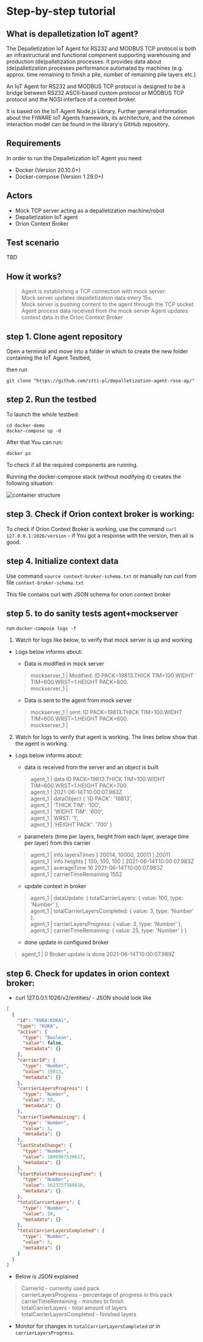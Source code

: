 # Step-by-step tutorial

## What is depalletization IoT agent?
The Depalletization IoT Agent for RS232 and MODBUS TCP protocol is both an infrastructural and functional component supporting warehousing and production (de)palletization processes. It provides data about (de)palletization processes performance automated by machines (e.g. approx. time remaining to finish a pile, number of remaining pile layers etc.)

An IoT Agent for RS232 and MODBUS TCP protocol is designed to be a bridge between RS232 ASCII-based custom protocol or MODBUS TCP protocol and the NGSI interface of a context broker.

It is based on the IoT Agent Node.js Library. Further general information about the FIWARE IoT Agents framework, its architecture, and the common interaction model can be found in the library's GitHub repository.

## Requirements
In order to run the Depalletization IoT Agent you need:

* Docker (Version 20.10.0+)
* Docker-compose (Version 1.29.0+)

## Actors
* Mock TCP server acting as a depalletization machine/robot
* Depalletization IoT agent
* Orion Context Broker

## Test scenario 
TBD

## How it works?
> Agent is establishing a TCP connection with mock server.   
> Mock server updates depalletization data every 15s.   
> Mock server is pushing content to the agent through the TCP socket   
> Agent process data received from the mock server 
> Agent updates context data in the Orion Context Broker  

## step 1. Clone agent repository
Open a terminal and move into a folder in which to create the new folder containing the IoT Agent Testbed,

then run

    git clone "https://github.com/itti-pl/depalletization-agent-rose-ap/"

## step 2. Run the testbed

To launch the whole testbed:

    cd docker-demo
    docker-compose up -d

After that You can run:

    docker ps

To check if all the required components are running.

Running the docker-compose stack (without modifying it) creates the following situation:

![container structure](img/container_structure.png)

## step 3. Check if Orion context broker is working:

To check if Orion Context Broker is working, use the command `curl 127.0.0.1:1026/version` - if You got a response with the version, then all is good.

## step 4. Initialize context data 
Use command `source context-broker-schema.txt` or manually run curl from file `context-broker-schema.txt` 

This file contains curl with JSON schema for orion context broker

## step 5. to do sanity tests agent+mockserver 
run `docker-compose logs -f`

1. Watch for logs like below, to verify that mock server is up and working

- Logs below informs about:

  - Data is modified in mock server

  > mockserver_1  | Modified:  ID PACK=19813.THICK TIM=100.WIDHT TIM=600.WRST=1.HEIGHT PACK=600.  
  > mockserver_1  |  

  - Data is sent to the agent from mock server 

  > mockserver_1  | sent: ID PACK=19813.THICK TIM=100.WIDHT TIM=600.WRST=1.HEIGHT PACK=600.  
  > mockserver_1  | 

2. Watch for logs to verify that agent is working. The lines below show that the agent is working.

- Logs below informs about: 
  - data is received from the server and an object is built

  > agent_1       | data ID PACK=19813.THICK TIM=100.WIDHT TIM=600.WRST=1.HEIGHT PACK=700.  
  > agent_1       |  2021-06-14T10:00:07.983Z  
  > agent_1       | dataObject { 'ID PACK': '19813',  
  > agent_1       |   'THICK TIM': '100',  
  > agent_1       |   'WIDHT TIM': '600',  
  > agent_1       |   WRST: '1',  
  > agent_1       |   'HEIGHT PACK': '700' }  

  - parameters (time per layers, height from each layer, average time per layer) from this carrier 

  > agent_1       | info.layersTimes [ 20014, 10000, 20011 ] 20011  
  > agent_1       | info.heights [ 100, 100, 100 ] 2021-06-14T10:00:07.983Z  
  > agent_1       | averageTime 16 2021-06-14T10:00:07.983Z  
  > agent_1       | carrierTimeRemaining 1552  

  - update context in broker

  > agent_1       | dataUpdate: { totalCarrierLayers: { value: 100, type: 'Number' },  
  > agent_1       |   totalCarrierLayersCompleted: { value: 3, type: 'Number' },  
  > agent_1       |   carrierLayersProgress: { value: 3, type: 'Number' },  
  > agent_1       |   carrierTimeRemaining: { value: 25, type: 'Number' } }  

  - done update in configured broker

> agent_1       | 0 Broker update is done 2021-06-14T10:00:07.989Z  

## step 6. Check for updates in orion context broker:

- curl 127.0.0.1:1026/v2/entities/ - JSON should look like
```json
[
  {
    "id": "KUKA:KUKA1",
    "type": "KUKA",
    "active": {
      "type": "Boolean",
      "value": false,
      "metadata": {}
    },
    "carrierId": {
      "type": "Number",
      "value": 19813,
      "metadata": {}
    },
    "carrierLayersProgress": {
      "type": "Number",
      "value": 50,
      "metadata": {}
    },
    "carrierTimeRemaining": {
      "type": "Number",
      "value": 1,
      "metadata": {}
    },
    "lastStateChange": {
      "type": "Number",
      "value": 1606967530617,
      "metadata": {}
    },
    "startPaletteProcessingTime": {
      "type": "Number",
      "value": 1623757568616,
      "metadata": {}
    },
    "totalCarrierLayers": {
      "type": "Number",
      "value": 10,
      "metadata": {}
    },
    "totalCarrierLayersCompleted": {
      "type": "Number",
      "value": 5,
      "metadata": {}
    }
  }
]
```
- Below is JSON explained

> CarrierId - currently used pack  
> carrierLayersProgress - percentage of progress in this pack  
> carrierTimeRemaining - minutes to finish  
> totalCarrierLayers - total amount of layers  
> totalCarrierLayersCompleted - finished layers  

- Monitor for changes in `totalCarrierLayersCompleted` or in `carrierLayersProgress`.